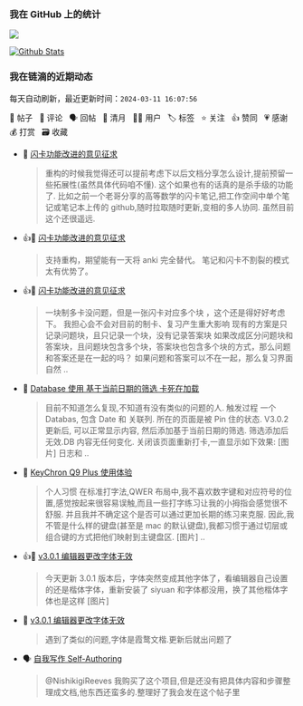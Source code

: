 ### 我在 GitHub 上的统计

<a title="Hits" target="_blank" href="https://github.com/Crowds21/Crowds21"><img src="https://hits.b3log.org/crowds21/crowds21.svg"></a>

[![Github Stats](https://github-readme-stats.vercel.app/api?username=crowds21&theme=tokyonight&show_icons=true)](https://github.com/crowds21)

<!--events start -->

### 我在链滴的近期动态

每天自动刷新，最近更新时间：`2024-03-11 16:07:56`

📝 帖子 &nbsp; 💬 评论 &nbsp; 🗣 回帖 &nbsp; 🌙 清月 &nbsp; 👨‍💻 用户 &nbsp; 🏷️ 标签 &nbsp; ⭐️ 关注 &nbsp; 👍 赞同 &nbsp; 💗 感谢 &nbsp; 💰 打赏 &nbsp; 🗃 收藏

* 💬 [闪卡功能改进的意见征求](https://ld246.com/article/1709964739844/comment/1709985637615#comments)

  > 重构的时候我觉得还可以提前考虑下以后文档分享怎么设计,提前预留一些拓展性(虽然具体代码咱不懂). 这个如果也有的话真的是杀手级的功能了. 比如之前一个老哥分享的高等数学的闪卡笔记,把工作空间中单个笔记或笔记本上传的 github,随时拉取随时更新,变相的多人协同. 虽然目前这个还很遥远.
* 👍💬 [闪卡功能改进的意见征求](https://ld246.com/article/1709964739844/comment/1709968140405#comments)

  > 支持重构，期望能有一天将 anki 完全替代。 笔记和闪卡不割裂的模式太有优势了。
* 👍💬 [闪卡功能改进的意见征求](https://ld246.com/article/1709964739844/comment/1709967648796#comments)

  > 一块制多卡没问题，但是一张闪卡对应多个块 ，这个还是得好好考虑下。 我担心会不会对目前的制卡、复习产生重大影响 现有的方案是只记录问题块，且只记录一个块，没有记录答案块 如果改成区分问题块和答案块，且问题块包含多个块，答案块也包含多个块的方式，那么问题和答案还是在一起的吗？ 如果问题和答案可以不在一起，那么复习界面自然 ..
* 📝 [Database 使用 基于当前日期的筛选 卡死在加载](https://ld246.com/article/1709823972532)

  > 目前不知道怎么复现,不知道有没有类似的问题的人. 触发过程 一个 Databas, 包含 Date 和 关联列. 所在的页面是被 Pin 住的状态. V3.0.2 更新后, 可以正常显示内容, 然后添加基于当前日期的筛选. 筛选添加后无效.DB 内容无任何变化. 关闭该页面重新打卡,一直显示如下效果: [图片] 日志和 ..
* 📝 [KeyChron Q9 Plus 使用体验](https://ld246.com/article/1709814184395)

  > 个人习惯 在标准打字法,QWER 布局中,我不喜欢数字键和对应符号的位置,感觉按起来很容易误触,而且一些打字练习让我的小拇指会感觉很不舒服. 并且我并不确定这个是否可以通过更加长期的练习来克服. 因此,我不管是什么样的键盘(甚至是 mac 的默认键盘),我都习惯于通过切层或组合键的方式把他们映射到主键盘区. [图片]  ..
* 👍📝 [v3.0.1 编辑器更改字体无效](https://ld246.com/article/1709001679757)

  > 今天更新 3.0.1 版本后，字体突然变成其他字体了，看编辑器自己设置的还是楷体字体，重新安装了 siyuan 和字体都没用，换了其他楷体字体也是这样 [图片]
* 💬 [v3.0.1 编辑器更改字体无效](https://ld246.com/article/1709001679757/comment/1709020419089#comments)

  > 遇到了类似的问题,字体是霞鹜文楷.更新后就出问题了
* 🗣 [自我写作 Self-Authoring](https://ld246.com/article/1708866599421/comment/1708871258406#comments)

  > @NishikigiReeves 我购买了这个项目,但是还没有把具体内容和步骤整理成文档,他东西还蛮多的.整理好了我会发在这个帖子里


<!--events end -->
